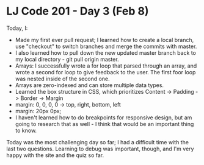 # LJ Code 201 - Day 3 (Feb 8)

Today, I:

- Made my first ever pull request; I learned how to create a local branch, use "checkout" to switch branches and merge the commits with master.
- I also learned how to pull down the new updated master branch back to my local directory - git pull origin master.
- Arrays: I successfully wrote a for loop that parsed through an array, and wrote a second for loop to give feedback to the user. The first foor loop was nested inside of the second one.
- Arrays are zero-indexed and can store multiple data types.
- Learned the box structure in CSS, which prioritizes Content -> Padding -> Border -> Margin
- margin: 0, 0, 0, 0 -> top, right, bottom, left
- margin: 20px 0px;
- I haven't learned how to do breakpoints for responsive design, but am going to research that as well - I think that would be an important thing to know.

Today was the most challenging day so far; I had a difficult time with the last two questions. Learning to debug was important, though, and I'm very happy with the site and the quiz so far.